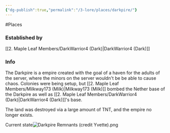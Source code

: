 ```yaml
---
{"dg-publish":true,"permalink":"/3-lore/places/darkpire/"}
---
```


#Places 
### Established by
[[2. Maple Leaf Members/DarkWarrior4 (Dark)\|DarkWarrior4 (Dark)]]  
### Info
The Darkpire is a empire created with the goal of a haven for the adults of the server, where the minors on the server wouldn't be be able to cause chaos. Colonies were being setup, but [[2. Maple Leaf Members/Milkway173 (Milk)\|Milkway173 (Milk)]] bombed the Nether base of the Darkpire as well as [[2. Maple Leaf Members/DarkWarrior4 (Dark)\|DarkWarrior4 (Dark)]]'s base.

The land was destroyed via a large amount of TNT, and the empire no longer exists.

Current state![Darkpire Remnants (credit Yvette).png](/img/user/Images/Darkpire%20Remnants%20(credit%20Yvette).png)